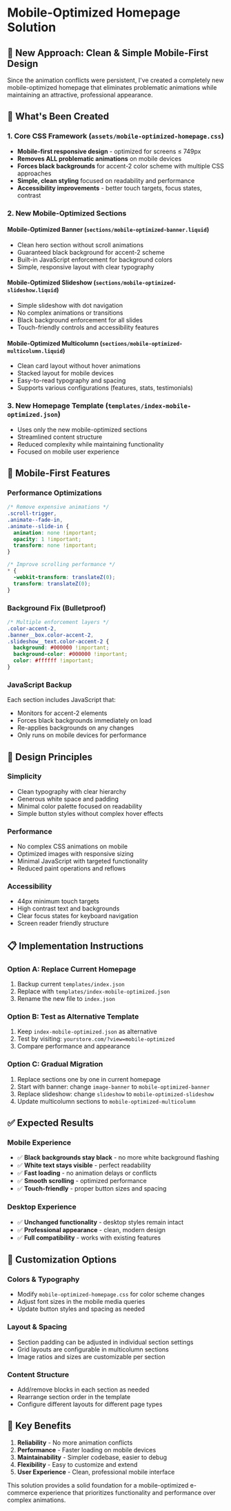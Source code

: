 # Mobile-Optimized Homepage Solution

## 🎯 **New Approach: Clean & Simple Mobile-First Design**

Since the animation conflicts were persistent, I've created a completely new mobile-optimized homepage that eliminates problematic animations while maintaining an attractive, professional appearance.

## 🚀 **What's Been Created**

### 1. **Core CSS Framework** (`assets/mobile-optimized-homepage.css`)
- **Mobile-first responsive design** - optimized for screens ≤ 749px
- **Removes ALL problematic animations** on mobile devices
- **Forces black backgrounds** for accent-2 color scheme with multiple CSS approaches
- **Simple, clean styling** focused on readability and performance
- **Accessibility improvements** - better touch targets, focus states, contrast

### 2. **New Mobile-Optimized Sections**

#### **Mobile-Optimized Banner** (`sections/mobile-optimized-banner.liquid`)
- Clean hero section without scroll animations
- Guaranteed black background for accent-2 scheme
- Built-in JavaScript enforcement for background colors
- Simple, responsive layout with clear typography

#### **Mobile-Optimized Slideshow** (`sections/mobile-optimized-slideshow.liquid`)
- Simple slideshow with dot navigation
- No complex animations or transitions
- Black background enforcement for all slides
- Touch-friendly controls and accessibility features

#### **Mobile-Optimized Multicolumn** (`sections/mobile-optimized-multicolumn.liquid`)
- Clean card layout without hover animations
- Stacked layout for mobile devices
- Easy-to-read typography and spacing
- Supports various configurations (features, stats, testimonials)

### 3. **New Homepage Template** (`templates/index-mobile-optimized.json`)
- Uses only the new mobile-optimized sections
- Streamlined content structure
- Reduced complexity while maintaining functionality
- Focused on mobile user experience

## 📱 **Mobile-First Features**

### **Performance Optimizations**
```css
/* Remove expensive animations */
.scroll-trigger,
.animate--fade-in,
.animate--slide-in {
  animation: none !important;
  opacity: 1 !important;
  transform: none !important;
}

/* Improve scrolling performance */
* {
  -webkit-transform: translateZ(0);
  transform: translateZ(0);
}
```

### **Background Fix (Bulletproof)**
```css
/* Multiple enforcement layers */
.color-accent-2,
.banner__box.color-accent-2,
.slideshow__text.color-accent-2 {
  background: #000000 !important;
  background-color: #000000 !important;
  color: #ffffff !important;
}
```

### **JavaScript Backup**
Each section includes JavaScript that:
- Monitors for accent-2 elements
- Forces black backgrounds immediately on load
- Re-applies backgrounds on any changes
- Only runs on mobile devices for performance

## 🎨 **Design Principles**

### **Simplicity**
- Clean typography with clear hierarchy
- Generous white space and padding
- Minimal color palette focused on readability
- Simple button styles without complex hover effects

### **Performance**
- No complex CSS animations on mobile
- Optimized images with responsive sizing
- Minimal JavaScript with targeted functionality
- Reduced paint operations and reflows

### **Accessibility**
- 44px minimum touch targets
- High contrast text and backgrounds
- Clear focus states for keyboard navigation
- Screen reader friendly structure

## 📋 **Implementation Instructions**

### **Option A: Replace Current Homepage**
1. Backup current `templates/index.json`
2. Replace with `templates/index-mobile-optimized.json`
3. Rename the new file to `index.json`

### **Option B: Test as Alternative Template**
1. Keep `index-mobile-optimized.json` as alternative
2. Test by visiting: `yourstore.com/?view=mobile-optimized`
3. Compare performance and appearance

### **Option C: Gradual Migration**
1. Replace sections one by one in current homepage
2. Start with banner: change `image-banner` to `mobile-optimized-banner`
3. Replace slideshow: change `slideshow` to `mobile-optimized-slideshow`
4. Update multicolumn sections to `mobile-optimized-multicolumn`

## ✅ **Expected Results**

### **Mobile Experience**
- ✅ **Black backgrounds stay black** - no more white background flashing
- ✅ **White text stays visible** - perfect readability
- ✅ **Fast loading** - no animation delays or conflicts
- ✅ **Smooth scrolling** - optimized performance
- ✅ **Touch-friendly** - proper button sizes and spacing

### **Desktop Experience**
- ✅ **Unchanged functionality** - desktop styles remain intact
- ✅ **Professional appearance** - clean, modern design
- ✅ **Full compatibility** - works with existing features

## 🔧 **Customization Options**

### **Colors & Typography**
- Modify `mobile-optimized-homepage.css` for color scheme changes
- Adjust font sizes in the mobile media queries
- Update button styles and spacing as needed

### **Layout & Spacing**
- Section padding can be adjusted in individual section settings
- Grid layouts are configurable in multicolumn sections
- Image ratios and sizes are customizable per section

### **Content Structure**
- Add/remove blocks in each section as needed
- Rearrange section order in the template
- Configure different layouts for different page types

## 🎯 **Key Benefits**

1. **Reliability** - No more animation conflicts
2. **Performance** - Faster loading on mobile devices
3. **Maintainability** - Simpler codebase, easier to debug
4. **Flexibility** - Easy to customize and extend
5. **User Experience** - Clean, professional mobile interface

This solution provides a solid foundation for a mobile-optimized e-commerce experience that prioritizes functionality and performance over complex animations.
